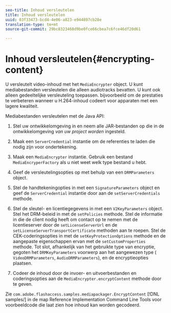 ```yaml
---
seo-title: Inhoud versleutelen
title: Inhoud versleutelen
uuid: 03f33473-bcd4-4e06-a823-e944897cb28e
translation-type: tm+mt
source-git-commit: 29bc8323460d9be0fce66cbea7c6fce46df20d61

---
```



# Inhoud versleutelen{#encrypting-content}

U versleutelt video-inhoud met het `MediaEncrypter` object. U kunt mediabestanden versleutelen die alleen audiotracks bevatten. U kunt ook alleen gedeeltelijke versleuteling toepassen. bijvoorbeeld om de prestaties te verbeteren wanneer u H.264-inhoud codeert voor apparaten met een lagere kwaliteit.

Mediabestanden versleutelen met de Java API:

1. Stel uw ontwikkelomgeving in en neem alle JAR-bestanden op die in de ontwikkelomgeving *van uw project worden* ingesteld.
1. Maak een `ServerCredential` instantie om de referenties te laden die nodig zijn voor ondertekening.
1. Maak een `MediaEncrypter` instantie. Gebruik een bestand `MediaEncryperFactory` als u niet weet welk type bestand u hebt.

1. Geef de versleutelingsopties op met behulp van een `DRMParameters` object.
1. Stel de handtekeningopties in met een `SignatureParameters` object en geef de `ServerCredential` instantie door aan de `setServerCredentials` methode.

1. Stel de sleutel- en licentiegegevens in met een `V2KeyParameters` object. Stel het DRM-beleid in met de `setPolicies` methode. Stel de informatie in die de client nodig heeft om contact op te nemen met de licentieserver door de `setLicenseServerUrl` en de `setLicenseServerTransportCertificate` methoden aan te roepen. Stel de CEK-coderingsopties in met de `setKeyProtectionOptions` methode en de aangepaste eigenschappen ervan met de `setCustomProperties` methode. Tot slot, afhankelijk van het gebruikte type van encryptie, gegoten het `DRMKeyParameters` voorwerp aan het aangewezen type ( `VideoDRMParameters`, `AudioDRMParameters`), en de encryptieopties plaatsen.

1. Codeer de inhoud door de invoer- en uitvoerbestanden en coderingsopties aan de `MediaEncrypter.encryptContent` methode door te geven.

Zie `com.adobe.flashaccess.samples.mediapackager.EncryptContent` [!DNL samples/] in de map Reference Implementation Command Line Tools voor voorbeeldcode die laat zien hoe inhoud kan worden gecodeerd.
